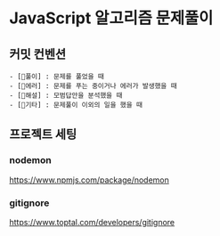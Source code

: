 # JavaScript 알고리즘 문제풀이

## 커밋 컨벤션

```
- [💯풀이] : 문제를 풀었을 때
- [👾에러] : 문제를 푸는 중이거나 에러가 발생했을 때
- [🥇해설] : 모범답안을 분석했을 때
- [🎸기타] : 문제풀이 이외의 일을 했을 때
```

## 프로젝트 세팅

### nodemon

https://www.npmjs.com/package/nodemon

### gitignore

https://www.toptal.com/developers/gitignore
